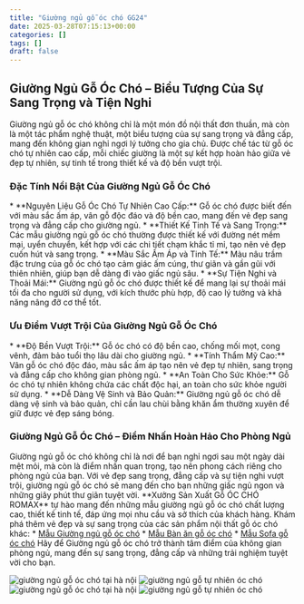 ```yaml
---
title: "Giường ngủ gỗ óc chó GG24"
date: 2025-03-28T07:15:13+00:00
categories: []
tags: []
draft: false
---
```

## Giường Ngủ Gỗ Óc Chó – Biểu Tượng Của Sự Sang Trọng và Tiện Nghi

Giường ngủ gỗ óc chó không chỉ là một món đồ nội thất đơn thuần, mà còn là một tác phẩm nghệ thuật, một biểu tượng của sự sang trọng và đẳng cấp, mang đến không gian nghỉ ngơi lý tưởng cho gia chủ. Được chế tác từ gỗ óc chó tự nhiên cao cấp, mỗi chiếc giường là một sự kết hợp hoàn hảo giữa vẻ đẹp tự nhiên, sự tinh tế trong thiết kế và độ bền vượt trội.

### Đặc Tính Nổi Bật Của Giường Ngủ Gỗ Óc Chó

\* \*\*Nguyên Liệu Gỗ Óc Chó Tự Nhiên Cao Cấp:\*\* Gỗ óc chó được biết đến với màu sắc ấm áp, vân gỗ độc đáo và độ bền cao, mang đến vẻ đẹp sang trọng và đẳng cấp cho giường ngủ.
\* \*\*Thiết Kế Tinh Tế và Sang Trọng:\*\* Các mẫu giường ngủ gỗ óc chó thường được thiết kế với đường nét mềm mại, uyển chuyển, kết hợp với các chi tiết chạm khắc tỉ mỉ, tạo nên vẻ đẹp cuốn hút và sang trọng.
\* \*\*Màu Sắc Ấm Áp và Tinh Tế:\*\* Màu nâu trầm đặc trưng của gỗ óc chó tạo cảm giác ấm cúng, thư giãn và gần gũi với thiên nhiên, giúp bạn dễ dàng đi vào giấc ngủ sâu.
\* \*\*Sự Tiện Nghi và Thoải Mái:\*\* Giường ngủ gỗ óc chó được thiết kế để mang lại sự thoải mái tối đa cho người sử dụng, với kích thước phù hợp, độ cao lý tưởng và khả năng nâng đỡ cơ thể tốt.

### Ưu Điểm Vượt Trội Của Giường Ngủ Gỗ Óc Chó

\* \*\*Độ Bền Vượt Trội:\*\* Gỗ óc chó có độ bền cao, chống mối mọt, cong vênh, đảm bảo tuổi thọ lâu dài cho giường ngủ.
\* \*\*Tính Thẩm Mỹ Cao:\*\* Vân gỗ óc chó độc đáo, màu sắc ấm áp tạo nên vẻ đẹp tự nhiên, sang trọng và đẳng cấp cho không gian phòng ngủ.
\* \*\*An Toàn Cho Sức Khỏe:\*\* Gỗ óc chó tự nhiên không chứa các chất độc hại, an toàn cho sức khỏe người sử dụng.
\* \*\*Dễ Dàng Vệ Sinh và Bảo Quản:\*\* Giường ngủ gỗ óc chó dễ dàng vệ sinh và bảo quản, chỉ cần lau chùi bằng khăn ẩm thường xuyên để giữ được vẻ đẹp sáng bóng.

### Giường Ngủ Gỗ Óc Chó – Điểm Nhấn Hoàn Hảo Cho Phòng Ngủ

Giường ngủ gỗ óc chó không chỉ là nơi để bạn nghỉ ngơi sau một ngày dài mệt mỏi, mà còn là điểm nhấn quan trọng, tạo nên phong cách riêng cho phòng ngủ của bạn. Với vẻ đẹp sang trọng, đẳng cấp và sự tiện nghi vượt trội, giường ngủ gỗ óc chó sẽ mang đến cho bạn những giấc ngủ ngon và những giây phút thư giãn tuyệt vời.
\*\*Xưởng Sản Xuất Gỗ ÓC CHÓ ROMAX\*\* tự hào mang đến những mẫu giường ngủ gỗ óc chó chất lượng cao, thiết kế tinh tế, đáp ứng mọi nhu cầu và sở thích của khách hàng.
Khám phá thêm vẻ đẹp và sự sang trọng của các sản phẩm nội thất gỗ óc chó khác:
\* [Mẫu Giường ngủ gỗ óc chó](https://romax.vn/danh-muc/phong-ngu/giuong-go-oc-cho/)
\* [Mẫu Bàn ăn gỗ óc chó](https://romax.vn/danh-muc/phong-bep/ban-an-go-oc-cho/)
\* [Mẫu Sofa gỗ óc chó](https://romax.vn/danh-muc/phong-khach/sofa-go-oc-cho/)
Hãy để Giường ngủ gỗ óc chó trở thành tâm điểm của không gian phòng ngủ, mang đến sự sang trọng, đẳng cấp và những trải nghiệm tuyệt vời cho bạn.

![giường ngủ gỗ óc chó tại hà nội](/img/giuong/gg24/giuong-go-oc-cho-gg24-16.webp)
![giường ngủ gỗ tự nhiên óc chó](/img/giuong/gg24/giuong-go-oc-cho-gg24-17.webp)
![giường ngủ gỗ óc chó tại hà nội](/img/giuong/gg24/giuong-go-oc-cho-gg24-18.webp)
![giường ngủ gỗ tự nhiên óc chó](/img/giuong/gg24/giuong-go-oc-cho-gg24-19.webp)